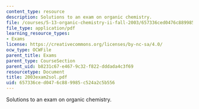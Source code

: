 ```yaml
---
content_type: resource
description: Solutions to an exam on organic chemistry.
file: /courses/5-13-organic-chemistry-ii-fall-2003/657336ced0476c889985c524a2c5b556_2003exam2sol.pdf
file_type: application/pdf
learning_resource_types:
- Exams
license: https://creativecommons.org/licenses/by-nc-sa/4.0/
ocw_type: OCWFile
parent_title: Exams
parent_type: CourseSection
parent_uid: b8231c67-e467-9c32-f822-dddada4c3f69
resourcetype: Document
title: 2003exam2sol.pdf
uid: 657336ce-d047-6c88-9985-c524a2c5b556
---
```

Solutions to an exam on organic chemistry.